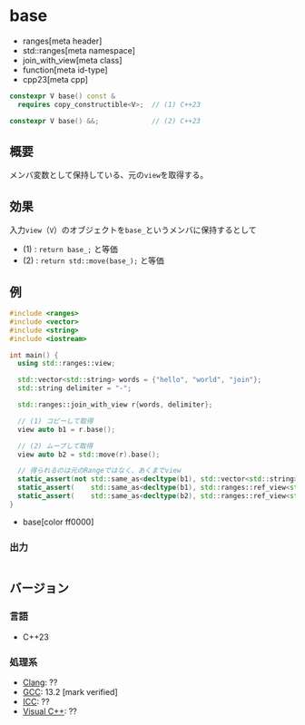 # base
* ranges[meta header]
* std::ranges[meta namespace]
* join_with_view[meta class]
* function[meta id-type]
* cpp23[meta cpp]

```cpp
constexpr V base() const &
  requires copy_constructible<V>;  // (1) C++23

constexpr V base() &&;             // (2) C++23
```

## 概要

メンバ変数として保持している、元の`view`を取得する。

## 効果

入力`view`（`V`）のオブジェクトを`base_`というメンバに保持するとして

- (1) : `return base_;` と等価
- (2) : `return std::move(base_);` と等価

## 例

```cpp example
#include <ranges>
#include <vector>
#include <string>
#include <iostream>

int main() {
  using std::ranges::view;

  std::vector<std::string> words = {"hello", "world", "join"};
  std::string delimiter = "-";

  std::ranges::join_with_view r{words, delimiter};

  // (1) コピーして取得
  view auto b1 = r.base();

  // (2) ムーブして取得
  view auto b2 = std::move(r).base();

  // 得られるのは元のRangeではなく、あくまでview
  static_assert(not std::same_as<decltype(b1), std::vector<std::string>>);
  static_assert(    std::same_as<decltype(b1), std::ranges::ref_view<std::vector<std::string>>>);
  static_assert(    std::same_as<decltype(b2), std::ranges::ref_view<std::vector<std::string>>>);
}
```
* base[color ff0000]

### 出力

```
```

## バージョン
### 言語
- C++23

### 処理系
- [Clang](/implementation.md#clang): ??
- [GCC](/implementation.md#gcc): 13.2 [mark verified]
- [ICC](/implementation.md#icc): ??
- [Visual C++](/implementation.md#visual_cpp): ??
